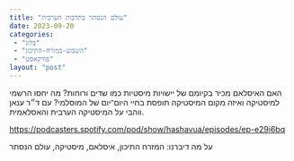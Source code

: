 ```yaml
---
title: "עולם הנסתר בתרבות הערבית"
date: 2023-09-20
categories: 
 - "בלוג"
 - "השבוע-במזרח-התיכון"
 - "פודקאסט"
layout: "post"
---
```


האם האיסלאם מכיר בקיומם של יישויות מיסטיות כמו שדים ורוחות? מה יחסו הרשמי למיסטיקה ואיזה מקום המיסטיקה תופסת בחיי היום־יום של המוסלמי? עם ד״ר ענאן ווהבי על המיסטיקה הערבית והאסלאמית. 

<https://podcasters.spotify.com/pod/show/hashavua/episodes/ep-e29i6bq>

על מה דיברנו: המזרח התיכון, איסלאם, מיסטיקה, עולם הנסתר
